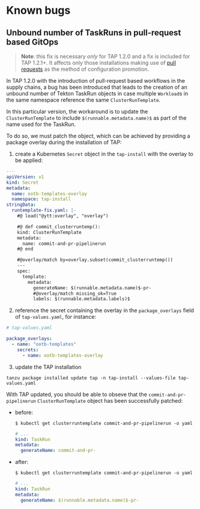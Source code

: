 # Known bugs

## Unbound number of TaskRuns in pull-request based GitOps

> **Note**: this fix is necessary _only_ for TAP 1.2.0 and a fix is included
> for TAP 1.2.1+. It affects only those installations making use of
> [pull requests](scc/gitops-regops.md#pull-requests) as the method of
> configuration promotion.

In TAP 1.2.0 with the introduction of pull-request based workflows in the
supply chains, a bug has been introduced that leads to the creation of an
unbound number of Tekton TaskRun objects in case multiple `Workload`s in the
same namespace reference the same `ClusterRunTemplate`.

In this particular version, the workaround is to update the
`ClusterRunTemplate` to include `$(runnable.metadata.name)$` as part of the
name used for the TaskRun.

To do so, we must patch the object, which can be achieved by providing a
package overlay during the installation of TAP:

1. create a Kubernetes `Secret` object in the `tap-install` with the overlay to
   be applied:

  ```yaml
  ---
  apiVersion: v1
  kind: Secret
  metadata:
    name: ootb-templates-overlay
    namespace: tap-install
  stringData:
    runtemplate-fix.yaml: |-
      #@ load("@ytt:overlay", "overlay")

      #@ def commit_clusterruntemp():
      kind: ClusterRunTemplate
      metadata:
        name: commit-and-pr-pipelinerun
      #@ end

      #@overlay/match by=overlay.subset(commit_clusterruntemp())
      ---
      spec:
        template:
          metadata:
            generateName: $(runnable.metadata.name)$-pr-
            #@overlay/match missing_ok=True
            labels: $(runnable.metadata.labels)$
  ```

2. reference the secret containing the overlay in the `package_overlays` field
   of `tap-values.yaml`, for instance:

  ```yaml
  # tap-values.yaml

  package_overlays:
    - name: "ootb-templates"
      secrets:
        - name: ootb-templates-overlay
  ```

3. update the TAP installation

  ```console
  tanzu package installed update tap -n tap-install --values-file tap-values.yaml
  ```

With TAP updated, you should be able to obseve that the
`commit-and-pr-pipelinerun` `ClusterRunTemplate` object has been successfully
patched:

- before:

  ```console
  $ kubectl get clusterruntemplate commit-and-pr-pipelinerun -o yaml
  ```

  ```yaml
  # ...
  kind: TaskRun
  metadata:
    generateName: commit-and-pr-
  ```

- after:

  ```console
  $ kubectl get clusterruntemplate commit-and-pr-pipelinerun -o yaml
  ```

  ```yaml
  # ...
  kind: TaskRun
  metadata:
    generateName: $(runnable.metadata.name)$-pr-
  ```
